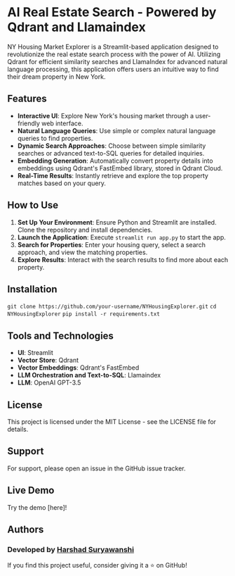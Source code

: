 # AI Real Estate Search - Powered by Qdrant and Llamaindex

NY Housing Market Explorer is a Streamlit-based application designed to revolutionize the real estate search process with the power of AI. Utilizing Qdrant for efficient similarity searches and LlamaIndex for advanced natural language processing, this application offers users an intuitive way to find their dream property in New York.

## Features
- **Interactive UI**: Explore New York's housing market through a user-friendly web interface.
- **Natural Language Queries**: Use simple or complex natural language queries to find properties.
- **Dynamic Search Approaches**: Choose between simple similarity searches or advanced text-to-SQL queries for detailed inquiries.
- **Embedding Generation**: Automatically convert property details into embeddings using Qdrant's FastEmbed library, stored in Qdrant Cloud.
- **Real-Time Results**: Instantly retrieve and explore the top property matches based on your query.

## How to Use
1. **Set Up Your Environment**: Ensure Python and Streamlit are installed. Clone the repository and install dependencies.
2. **Launch the Application**: Execute `streamlit run app.py` to start the app.
3. **Search for Properties**: Enter your housing query, select a search approach, and view the matching properties.
4. **Explore Results**: Interact with the search results to find more about each property.

## Installation
```git clone https://github.com/your-username/NYHousingExplorer.git```
```cd NYHousingExplorer```
```pip install -r requirements.txt```


## Tools and Technologies
- **UI**: Streamlit
- **Vector Store**: Qdrant
- **Vector Embeddings**: Qdrant's FastEmbed
- **LLM Orchestration and Text-to-SQL**: Llamaindex
- **LLM**: OpenAI GPT-3.5

## License
This project is licensed under the MIT License - see the LICENSE file for details.

## Support
For support, please open an issue in the GitHub issue tracker.

## Live Demo
Try the demo [here]!

## Authors
### Developed by [Harshad Suryawanshi](https://www.linkedin.com/in/harshadsuryawanshi/)
If you find this project useful, consider giving it a ⭐ on GitHub!
